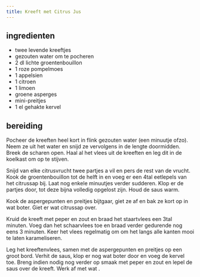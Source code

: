 ```yaml
---
title: Kreeft met Citrus Jus
---
```


##  ingredienten 

* twee levende kreeftjes
* gezouten water om te pocheren
* 2 dl lichte groentenbouillon
* 1 roze pompelmoes
* 1 appelsien
* 1 citroen
* 1 limoen
* groene asperges
* mini-preitjes
* 1 el gehakte kervel

##  bereiding 

Pocheer de kreeften heel kort in flink gezouten water (een minuutje ofzo). Neem ze uit het water en snijd ze vervolgens in de lengte doormidden. Breek de scharen open. Haal al het vlees uit de kreeften en leg dit in de koelkast om op te stijven.

Snijd van elke citrusvrucht twee partjes a vil en pers de rest van de vrucht. Kook de groentenbouillon tot de helft in en voeg er een 4tal eetlepels van het citrussap bij. Laat nog enkele minuutjes verder sudderen. Klop er de partjes door, tot deze bijna volledig opgelost zijn. Houd de saus warm.

Kook de aspergepunten en preitjes bijtgaar, giet ze af en bak ze kort op in wat boter. Giet er wat citrussap over.

Kruid de kreeft met peper en zout en braad het staartvlees een 3tal minuten. Voeg dan het schaarvlees toe en braad verder gedurende nog eens 3 minuten. Keer het vlees regelmatig om om het langs alle kanten mooi te laten karameliseren.

Leg het kreeftenvlees, samen met de aspergepunten en preitjes op een groot bord. Verhit de saus, klop er nog wat boter door en voeg de kervel toe. Breng indien nodig nog verder op smaak met peper en zout en lepel de saus over de kreeft. Werk af met wat .

